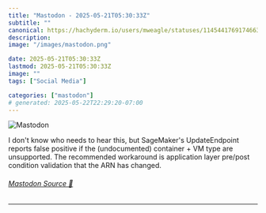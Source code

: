 ```yaml
---
title: "Mastodon - 2025-05-21T05:30:33Z"
subtitle: ""
canonical: https://hachyderm.io/users/mweagle/statuses/114544176917466359
description:
image: "/images/mastodon.png"

date: 2025-05-21T05:30:33Z
lastmod: 2025-05-21T05:30:33Z
image: ""
tags: ["Social Media"]

categories: ["mastodon"]
# generated: 2025-05-22T22:29:20-07:00
---
```

![Mastodon](/images/mastodon.png)

<p>I don&#39;t know who needs to hear this, but SageMaker&#39;s UpdateEndpoint reports false positive if the (undocumented) container + VM type are unsupported. The recommended workaround is application layer pre/post condition validation that the ARN has changed.</p>


###### [Mastodon Source 🐘](https://hachyderm.io/@mweagle/114544176917466359)

___
